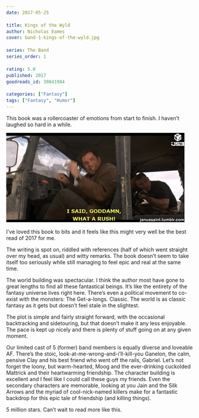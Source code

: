 ```yaml
---
date: 2017-05-25

title: Kings of the Wyld
author: Nicholas Eames
cover: band-1-kings-of-the-wyld.jpg

series: The Band
series_order: 1

rating: 5.0
published: 2017
goodreads_id: 30841984

categories: ["Fantasy"]
tags: ["Fantasy", "Humor"]
---
```


This book was a rollercoaster of emotions from start to finish. I haven’t laughed so hard in a while.

<!--more-->

![What a rush](/assets/content/what-a-rush-gif)

I’ve loved this book to bits and it feels like this might very well be the best read of 2017 for me.

The writing is spot on, riddled with references (half of which went straight over my head, as usual) and witty remarks. The book doesn’t seem to take itself too seriously while still managing to feel epic and real at the same time.

The world building was spectacular. I think the author most have gone to great lengths to find all these fantastical beings. It’s like the entirety of the fantasy universe lives right here. There’s even a political movement to co-exist with the monsters: The Get-a-longs. Classic. The world is as classic fantasy as it gets but doesn’t feel stale in the slightest.

The plot is simple and fairly straight forward, with the occasional backtracking and sidetouring, but that doesn’t make it any less enjoyable. The pace is kept up nicely and there is plenty of stuff going on at any given moment.

Our limited cast of 5 (former) band members is equally diverse and loveable AF. There’s the stoic, look-at-me-wrong-and-i’ll-kill-you Ganelon, the calm, pensive Clay and his best friend who went off the rails, Gabriel. Let’s not forget the loony, but warm-hearted, Moog and the ever-drinking cuckolded Mattrick and their heartwarming friendship. The character building is excellent and I feel like I could call these guys my friends. Even the secondary characters are memorable, looking at you Jain and the Silk Arrows and the myriad of cool-nick-named killers make for a fantastic backdrop for this epic tale of friendship (and killing things).

5 million stars. Can’t wait to read more like this.
